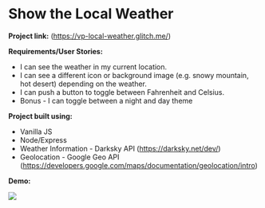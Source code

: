 # Show the Local Weather

**Project link:** (https://vp-local-weather.glitch.me/)

**Requirements/User Stories:**

* I can see the weather in my current location.
* I can see a different icon or background image (e.g. snowy mountain, hot desert) depending on the weather.
* I can push a button to toggle between Fahrenheit and Celsius.
* Bonus - I can toggle between a night and day theme

**Project built using:**

* Vanilla JS
* Node/Express
* Weather Information - Darksky API (https://darksky.net/dev/)
* Geolocation - Google Geo API (https://developers.google.com/maps/documentation/geolocation/intro)


**Demo:**

![](https://media.giphy.com/media/xUOxf1UedfcIMHCp4A/giphy.gif)


